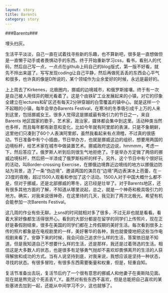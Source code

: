 ```yaml
---
layout: story
title: Barents
category: story
---
```


###Barents###

埋头扫灰。

生活平平淡淡，自己一直在试着找寻些新的乐趣，也不算新吧，很多是一直想做但是一直懒于动手或者畏惧动手的东西。终于开始重新学习css，看书，看别人的代码，然后自己写一点，一点点在github上码自己的blog版式，第一版不好看，就先不拎出来遛了。写写发现coding让自己平静，然后再做死丢丢的东西会心平气和很多，也许真的像是D所说的，某个领域作为业余爱好的时候，永远是最好的。

上上周去了Kirkenes，北极圈内，挪威的边境城市，和俄罗斯接壤。终于有一次是自己被人用怪异的眼光看着了。这是个由铁矿工业发展起来的小镇，对它的印象全建立在lectures和矿区还有每天2分钟穿越的白雪覆盖的镇中心。就是这样一个不起眼的小镇，每年会举办Barents Festival，在寒冷的冬季吸引成千上万的人来到这里，包括挪威女王。很多人觉得这是挪威最有吸引力的节日之一，来自Barents 地区国家的歌手，艺术家，政治家，媒体都会集中到这里。活动种类当然也多样，而且每年都有新意和变化，比如今年就有阿里郎的表演，只是不象朝鲜，这里他们只凑到了60个人表演阿里郎，虽然我看起来有点滑稽，不过真的很感动。节日准备中有个小插曲，节日举办方，也就是挪威这边的组织，想要用两国的边境标杆，给艺术家在城市中做装置艺术。挪威政府这边说，hmmmm，考虑一下，然后答应了。俄罗斯人听到后则很生气地拒绝了。于是举办方定做了两倍的挪威边境标杆，然后把一半漆成了俄罗斯标杆的样子。另外，这个节日中有个很好玩的活动，叫Border-crossing Exercise，在挪俄边境靠近边境线的地方以挪俄边防站为背景，造了一条“伪边境”，邀请两国的演员在“边境”两边表演冰上芭蕾，在－23度的夜晚，超过1500人观看和参加了这个活动。1500人对于中国大概什么都不是，但对于挪威，还是北部挪威的寒冬，这已经是壮举了。对于Barents地区，还有很多其他方面的了解，不知道从哪里说起，总之，就是一个神奇和极具吸引力的地方。确实，对我来说很神奇，在这里待的几天，我见到了两次北极光。希望有机会能参加一次Barents Festival。

这几周的作业有些无聊。上sns的时间就相对多了很多，不过无非也就是看看。看着大家好像都生活得很开心。看到的大部分都是在留学的同学们上传照片，现在正好是春假刚结束，很多在美国的同学们都在上传假期的美好生活。每次看到很多上传的照片都象是在电视剧里的一样，美好奢华的各种，我也就傻傻地把这些当作电视剧来看了。安静下来的时候，我会问自己追求什么样的生活，答案依旧是不知道。但是我知道自己不想要什么样的生活，还是那样，我还是过着筛选的生活。相信这是大多数人的状态，也是很多有足够勇气抛却不喜欢却畏惧离开的生活的人获得解放和成功的方式。当有人说坚持到底，对我来说，我想应该是坚持一种状态，寻找的状态。有很多冒险，有很多东西需要衡量和权重，但是，轻重自知。

复活节准备出去玩，复活节后约了一个很有意思的挪威人和他妻子在奥斯陆见面。现在就是熬完这个死丢丢Y_Y。虽然对有些东西不喜欢，但是总能把自己喜欢的某些塞进去加到一起，还能从中间学习不少，这也就够了。


